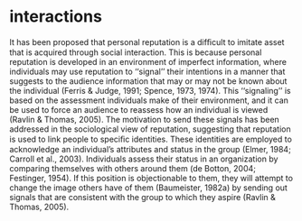 # interactions

It has been proposed that personal reputation is a difﬁcult to imitate asset that is acquired through social interaction. This is because personal reputation is developed in an environment of imperfect information, where individuals may use reputation to ‘‘signal’’ their intentions in a manner that suggests to the audience information that may or may not be known about the individual (Ferris & Judge, 1991; Spence, 1973, 1974). This ‘‘signaling’’ is based on the assessment individuals make of their environment, and it can be used to force an audience to reassess how an individual is viewed (Ravlin & Thomas, 2005). The motivation to send these signals has been addressed in the sociological view of reputation, suggesting that reputation is used to link people to speciﬁc identities. These identities are employed to acknowledge an individual’s attributes and status in the group (Elmer, 1984; Carroll et al., 2003). Individuals assess their status in an organization by comparing themselves with others around them (de Botton, 2004; Festinger, 1954). If this position is objectionable to them, they will attempt to change the image others have of them (Baumeister, 1982a) by sending out signals that are consistent with the group to which they aspire (Ravlin & Thomas, 2005).